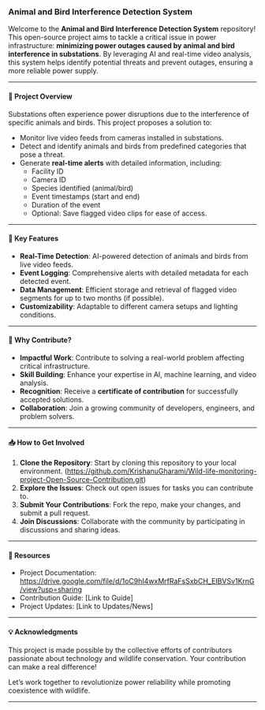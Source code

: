 ### **Animal and Bird Interference Detection System**  

Welcome to the **Animal and Bird Interference Detection System** repository! This open-source project aims to tackle a critical issue in power infrastructure: **minimizing power outages caused by animal and bird interference in substations**. By leveraging AI and real-time video analysis, this system helps identify potential threats and prevent outages, ensuring a more reliable power supply.  

---

#### **📜 Project Overview**  
Substations often experience power disruptions due to the interference of specific animals and birds. This project proposes a solution to:  
- Monitor live video feeds from cameras installed in substations.  
- Detect and identify animals and birds from predefined categories that pose a threat.  
- Generate **real-time alerts** with detailed information, including:  
  - Facility ID  
  - Camera ID  
  - Species identified (animal/bird)  
  - Event timestamps (start and end)  
  - Duration of the event  
  - Optional: Save flagged video clips for ease of access.  

---

#### **🚀 Key Features**  
- **Real-Time Detection**: AI-powered detection of animals and birds from live video feeds.  
- **Event Logging**: Comprehensive alerts with detailed metadata for each detected event.  
- **Data Management**: Efficient storage and retrieval of flagged video segments for up to two months (if possible).  
- **Customizability**: Adaptable to different camera setups and lighting conditions.  

---

#### **🌟 Why Contribute?**  
- **Impactful Work**: Contribute to solving a real-world problem affecting critical infrastructure.  
- **Skill Building**: Enhance your expertise in AI, machine learning, and video analysis.  
- **Recognition**: Receive a **certificate of contribution** for successfully accepted solutions.  
- **Collaboration**: Join a growing community of developers, engineers, and problem solvers.  

---

#### **📥 How to Get Involved**  
1. **Clone the Repository**: Start by cloning this repository to your local environment. (https://github.com/KrishanuGharami/Wild-life-monitoring-project-Open-Source-Contribution.git)  
2. **Explore the Issues**: Check out open issues for tasks you can contribute to.  
3. **Submit Your Contributions**: Fork the repo, make your changes, and submit a pull request.  
4. **Join Discussions**: Collaborate with the community by participating in discussions and sharing ideas.  

---

#### **🔗 Resources**  
- Project Documentation: https://drive.google.com/file/d/1oC9hI4wxMrfRaFsSxbCH_EIBVSv1KrnG/view?usp=sharing
- Contribution Guide: [Link to Guide]  
- Project Updates: [Link to Updates/News]  

---

#### **💡 Acknowledgments**  
This project is made possible by the collective efforts of contributors passionate about technology and wildlife conservation. Your contribution can make a real difference!  

Let’s work together to revolutionize power reliability while promoting coexistence with wildlife.  

---  

